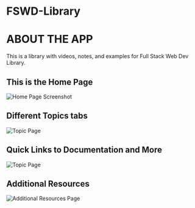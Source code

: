 # FSWD-Library

<h1>ABOUT THE APP</h1>
This is a library with videos, notes, and examples for Full Stack Web Dev Library.

<h2>This is the Home Page</h2>
<img url="https://github.com/CBArgento/FSWD-Library/blob/master/assets/HomePg.PNG?raw=true" alt="Home Page Screenshot">

<br>

<h2>Different Topics tabs</h2>
<img url="https://github.com/CBArgento/FSWD-Library/blob/master/assets/TopicPg.PNG?raw=true" alt="Topic Page">

<br>

<h2>Quick Links to Documentation and More</h2>
<img url="https://github.com/CBArgento/FSWD-Library/blob/master/assets/QuickLinks.PNG?raw=true" alt="Topic Page">

<br>

<h2>Additional Resources</h2>
<img url="https://github.com/CBArgento/FSWD-Library/blob/master/assets/AdditionalRes.PNG?raw=true" alt="Additional Resources Page">